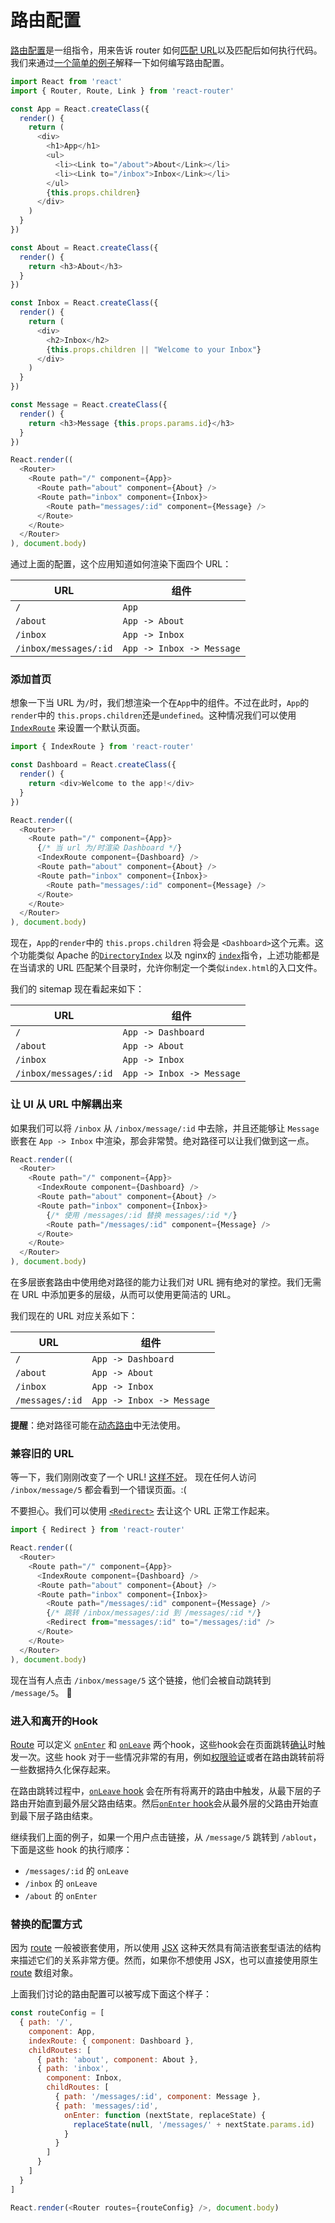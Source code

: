 # 路由配置

[路由配置](/docs/Glossary.md#routeconfig)是一组指令，用来告诉 router 如何[匹配 URL](RouteMatching.md)以及匹配后如何执行代码。我们来通过[一个简单的例子](/docs/Introduction.md#adding-more-ui)解释一下如何编写路由配置。

```js
import React from 'react'
import { Router, Route, Link } from 'react-router'

const App = React.createClass({
  render() {
    return (
      <div>
        <h1>App</h1>
        <ul>
          <li><Link to="/about">About</Link></li>
          <li><Link to="/inbox">Inbox</Link></li>
        </ul>
        {this.props.children}
      </div>
    )
  }
})

const About = React.createClass({
  render() {
    return <h3>About</h3>
  }
})

const Inbox = React.createClass({
  render() {
    return (
      <div>
        <h2>Inbox</h2>
        {this.props.children || "Welcome to your Inbox"}
      </div>
    )
  }
})

const Message = React.createClass({
  render() {
    return <h3>Message {this.props.params.id}</h3>
  }
})

React.render((
  <Router>
    <Route path="/" component={App}>
      <Route path="about" component={About} />
      <Route path="inbox" component={Inbox}>
        <Route path="messages/:id" component={Message} />
      </Route>
    </Route>
  </Router>
), document.body)
```

通过上面的配置，这个应用知道如何渲染下面四个 URL：

URL                     | 组件
------------------------|-----------
`/`                     | `App`
`/about`                | `App -> About`
`/inbox`                | `App -> Inbox`
`/inbox/messages/:id`   | `App -> Inbox -> Message`

### 添加首页

想象一下当 URL 为`/`时，我们想渲染一个在`App`中的组件。不过在此时，`App`的`render`中的 `this.props.children`还是`undefined`。这种情况我们可以使用 [`IndexRoute`](/docs/API.md#indexroute) 来设置一个默认页面。

```js
import { IndexRoute } from 'react-router'

const Dashboard = React.createClass({
  render() {
    return <div>Welcome to the app!</div>
  }
})

React.render((
  <Router>
    <Route path="/" component={App}>
      {/* 当 url 为/时渲染 Dashboard */}
      <IndexRoute component={Dashboard} />
      <Route path="about" component={About} />
      <Route path="inbox" component={Inbox}>
        <Route path="messages/:id" component={Message} />
      </Route>
    </Route>
  </Router>
), document.body)
```

现在，`App`的`render`中的 `this.props.children` 将会是 `<Dashboard>`这个元素。这个功能类似 Apache 的[`DirectoryIndex`](http://httpd.apache.org/docs/2.4/mod/mod_dir.html#directoryindex) 以及 nginx的 [`index`](http://nginx.org/en/docs/http/ngx_http_index_module.html#index)指令，上述功能都是在当请求的 URL 匹配某个目录时，允许你制定一个类似`index.html`的入口文件。

我们的 sitemap 现在看起来如下：

URL                     | 组件
------------------------|-----------
`/`                     | `App -> Dashboard`
`/about`                | `App -> About`
`/inbox`                | `App -> Inbox`
`/inbox/messages/:id`   | `App -> Inbox -> Message`

### 让 UI 从 URL 中解耦出来

如果我们可以将 `/inbox` 从 `/inbox/message/:id` 中去除，并且还能够让 `Message` 嵌套在 `App -> Inbox` 中渲染，那会非常赞。绝对路径可以让我们做到这一点。

```js
React.render((
  <Router>
    <Route path="/" component={App}>
      <IndexRoute component={Dashboard} />
      <Route path="about" component={About} />
      <Route path="inbox" component={Inbox}>
        {/* 使用 /messages/:id 替换 messages/:id */}
        <Route path="/messages/:id" component={Message} />
      </Route>
    </Route>
  </Router>
), document.body)
```

在多层嵌套路由中使用绝对路径的能力让我们对 URL 拥有绝对的掌控。我们无需在 URL 中添加更多的层级，从而可以使用更简洁的 URL。

我们现在的 URL 对应关系如下：

URL                     | 组件
------------------------|-----------
`/`                     | `App -> Dashboard`
`/about`                | `App -> About`
`/inbox`                | `App -> Inbox`
`/messages/:id`         | `App -> Inbox -> Message`

**提醒**：绝对路径可能在[动态路由](/docs/guides/advanced/DynamicRouting.md)中无法使用。

### 兼容旧的 URL

等一下，我们刚刚改变了一个 URL! [这样不好](http://www.w3.org/Provider/Style/URI.html)。 现在任何人访问 `/inbox/message/5` 都会看到一个错误页面。:(

不要担心。我们可以使用 [`<Redirect>`](/docs/API.md#redirect) 去让这个 URL 正常工作起来。

```js
import { Redirect } from 'react-router'

React.render((
  <Router>
    <Route path="/" component={App}>
      <IndexRoute component={Dashboard} />
      <Route path="about" component={About} />
      <Route path="inbox" component={Inbox}>
        <Route path="/messages/:id" component={Message} />
        {/* 跳转 /inbox/messages/:id 到 /messages/:id */}
        <Redirect from="messages/:id" to="/messages/:id" />
      </Route>
    </Route>
  </Router>
), document.body)
```

现在当有人点击 `/inbox/message/5` 这个链接，他们会被自动跳转到 `/message/5`。 :raised_hands:

### 进入和离开的Hook

[Route](/docs/Glossary.md#route) 可以定义 [`onEnter`](/docs/Glossary.md#enterhook) 和 [`onLeave`](/docs/Glossary.md#leavehook) 两个hook，这些hook会在页面跳转[确认](/docs/guides/advanced/ConfirmingNavigation.md)时触发一次。这些 hook 对于一些情况非常的有用，例如[权限验证](https://github.com/rackt/react-router/tree/master/examples/auth-flow)或者在路由跳转前将一些数据持久化保存起来。

在路由跳转过程中，[`onLeave` hook](/docs/Glossary.md#leavehook) 会在所有将离开的路由中触发，从最下层的子路由开始直到最外层父路由结束。然后[`onEnter` hook](/docs/Glossary.md#enterhook)会从最外层的父路由开始直到最下层子路由结束。

继续我们上面的例子，如果一个用户点击链接，从 `/message/5` 跳转到 `/ablout`，下面是这些 hook 的执行顺序：

  - `/messages/:id` 的 `onLeave`
  - `/inbox` 的 `onLeave`
  - `/about` 的 `onEnter`

### 替换的配置方式

因为 [route](/docs/Glossary.md#route) 一般被嵌套使用，所以使用 [JSX](https://facebook.github.io/jsx/) 这种天然具有简洁嵌套型语法的结构来描述它们的关系非常方便。然而，如果你不想使用 JSX，也可以直接使用原生 [route](/docs/Glossary.md#route) 数组对象。

上面我们讨论的路由配置可以被写成下面这个样子：

```js
const routeConfig = [
  { path: '/',
    component: App,
    indexRoute: { component: Dashboard },
    childRoutes: [
      { path: 'about', component: About },
      { path: 'inbox',
        component: Inbox,
        childRoutes: [
          { path: '/messages/:id', component: Message },
          { path: 'messages/:id',
            onEnter: function (nextState, replaceState) {
              replaceState(null, '/messages/' + nextState.params.id)
            }
          }
        ]
      }
    ]
  }
]

React.render(<Router routes={routeConfig} />, document.body)
```
